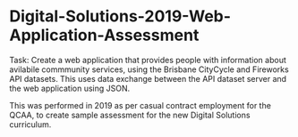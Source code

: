 # Digital-Solutions-2019-Web-Application-Assessment

Task: Create a web application that provides people with information about avilabile commmunity services, using the Brisbane CityCycle and Fireworks API datasets. This uses data exchange between the API dataset server and the web application using JSON. 

This was performed in 2019 as per casual contract employment for the QCAA, to create sample assessment for the new Digital Solutions curriculum. 

